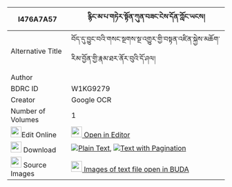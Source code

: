 |I476A7A57|རྙིང་མ་པ་གཏེར་སྟོན་ཀུན་བཟང་ངེས་དོན་ཀློང་ཡངས། 
| --- | --- 
|Alternative Title |བོད་དུ་བྱུང་བའི་གསང་སྔགས་སྔ་འགྱུར་གྱི་བསྟན་འཛིན་སྐྱེས་མཆོག་རིམ་བྱོན་གྱི་རྣམ་ཐར་ནོར་བུའི་དོ་ཤལ།
|Author | 
|BDRC ID | W1KG9279
|Creator | Google OCR
|Number of Volumes| 1
|<img width="25" src="https://img.icons8.com/color/25/000000/edit-property.png">Edit Online| [<img width="25" src="https://avatars.githubusercontent.com/u/45091458?s=200&v=4"> Open in Editor](http://editor.openpecha.org/I476A7A57)
|<img width="25" src="https://img.icons8.com/fluent/48/000000/download-2.png"/>  Download | [![](https://img.icons8.com/color/20/000000/txt.png)Plain Text](https://github.com/Openpecha/I476A7A57/releases/download/v1/nyingmapa_terton_kunzang_ngedo_plain_I476A7A57.zip), [![](https://img.icons8.com/color/20/000000/txt.png)Text with Pagination](https://github.com/Openpecha/I476A7A57/releases/download/v1/nyingmapa_terton_kunzang_ngedo_pages_I476A7A57.zip)
|<img width="25" src="https://img.icons8.com/plasticine/100/000000/pictures-folder.png"/>  Source Images | [<img width="25" src="https://library.bdrc.io/icons/BUDA-small.svg"> Images of text file open in BUDA](https://library.bdrc.io/show/bdr:W1KG9279)